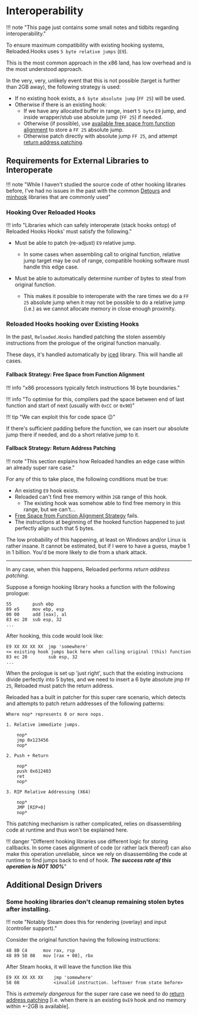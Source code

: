 # Interoperability

!!! note "This page just contains some small notes and tidbits regarding interoperability."

To ensure maximum compatibility with existing hooking systems, Reloaded.Hooks uses `5 byte relative jumps` 
(`E9`).  

This is the most common approach in the x86 land, has low overhead and is the most understood approach.  

In the very, very, unlikely event that this is not possible (target is further than 2GB away), 
the following strategy is used:  

- If no existing hook exists, a `6 byte absolute jump` (`FF 25`) will be used.  
- Otherwise if there is an existing hook:  
    - If we have any allocated buffer in range, insert `5 byte` `E9` jump, and inside wrapper/stub 
      use absolute jump (`FF 25`) if needed.  
    - Otherwise (if possible), use [available free space from function alignment](#fallback-strategy-free-space-from-function-alignment) to store a `FF 25` absolute jump.  
    - Otherwise patch directly with absolute jump `FF 25`, and attempt 
      [return address patching](#fallback-strategy-return-address-patching).  

## Requirements for External Libraries to Interoperate

!!! note "While I haven't studied the source code of other hooking libraries before, I've had no issues in the past with the common [Detours][detours] and [minhook][minhook] libraries that are commonly used"

### Hooking Over Reloaded Hooks 

!!! info "Libraries which can safely interoperate (stack hooks ontop) of Reloaded Hooks Hooks' must satisfy the following."

- Must be able to patch (re-adjust) `E9` relative jump.  
    - In some cases when assembling call to original function, relative jump target may be out of range,
      compatible hooking software must handle this edge case.

- Must be able to automatically determine number of bytes to steal from original function.  
    - This makes it possible to interoperate with the rare times we do a `FF 25` absolute jump when 
      it may not be possible to do a relative jump (i.e.) as we cannot allocate memory in close
      enough proximity. 

### Reloaded Hooks hooking over Existing Hooks

In the past, `Reloaded.Hooks` handled patching the stolen assembly instructions from the prologue
of the original function manually. 

These days, it's handled automatically by [iced] library.
This will handle all cases.

#### Fallback Strategy: Free Space from Function Alignment

!!! info "x86 processors typically fetch instructions 16 byte boundaries."

!!! info "To optimise for this, compilers pad the space between end of last function and start of next (usually with `0xCC` or `0x90`)"

!!! tip "We can exploit this for code space 😉"

If there's sufficient padding before the function, we can insert our absolute jump there if needed,
and do a short relative jump to it.

#### Fallback Strategy: Return Address Patching

!!! note "This section explains how Reloaded handles an edge case within an already super rare case."

For any of this to take place, the following conditions must be true:  
- An existing `E9` hook exists.  
- Reloaded can't find free memory within `2GB` range of this hook.  
  - The existing hook was somehow able to find free memory in this range, but we can't...  
- [Free Space from Function Alignment Strategy](#fallback-strategy-free-space-from-function-alignment) fails.  
- The instructions at beginning of the hooked function happened to just perfectly align such that 5 bytes.  

The low probability of this happening, at least on Windows and/or Linux is rather insane. It cannot
be estimated, but if I were to have a guess, maybe 1 in 1 billion. You'd be more likely to die 
from a shark attack.

------------------------------

In any case, when this happens, Reloaded performs *return address patching*.  

Suppose a foreign hooking library hooks a function with the following prologue:

```x86asm
55        push ebp
89 e5     mov ebp, esp
00 00     add [eax], al
83 ec 20  sub esp, 32 
...
```

After hooking, this code would look like:

```x86asm
E9 XX XX XX XX  jmp 'somewhere'
<= existing hook jumps back here when calling original (this) function
83 ec 20        sub esp, 32 
...
```

When the prologue is set up 'just right', such that the existing instrucions divide perfectly
into 5 bytes, and we need to insert a 6 byte absolute jmp `FF 25`, Reloaded must patch the return address.

Reloaded has a built in patcher for this super rare scenario, which detects and attempts to patch return
addresses of the following patterns:

```
Where nop* represents 0 or more nops.

1. Relative immediate jumps.       

    nop*
    jmp 0x123456
    nop*

2. Push + Return

    nop*
    push 0x612403
    ret
    nop*

3. RIP Relative Addressing (X64)

    nop*
    JMP [RIP+0]
    nop*
```

This patching mechanism is rather complicated, relies on disassembling code at runtime and thus won't be explained here.

!!! danger "Different hooking libraries use different logic for storing callbacks. In some cases alignment of code (or rather lack thereof) can also make this operation unreliable, since we rely on disassembling the code at runtime to find jumps back to end of hook. ***The success rate of this operation is NOT 100%***"

## Additional Design Drivers

### Some hooking libraries don't cleanup remaining stolen bytes after installing.

!!! note "Notably Steam does this for rendering (overlay) and input (controller support)."

Consider the original function having the following instructions:

```
48 8B C4      mov rax, rsp
48 89 58 08   mov [rax + 08], rbx
```

After Steam hooks, it will leave the function like this

```
E9 XX XX XX XX    jmp 'somewhere'
58 08             <invalid instruction. leftover from state before>
```

This is *extremely dangerous* for the super rare case we need to do [return address patching](#return-address-patching) 
[i.e. when there is an existing `0xE9` hook and no memory within +-2GB is available].  

[detours]: https://github.com/microsoft/Detours
[iced]: https://github.com/icedland/iced
[minhook]: https://github.com/TsudaKageyu/minhook.git